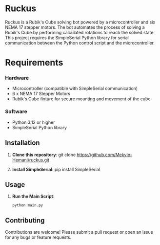 # Ruckus

Ruckus is a Rubik's Cube solving bot powered by a microcontroller and six NEMA 17 stepper motors. The bot automates the process of solving a Rubik's Cube by performing calculated rotations to reach the solved state. This project requires the SimpleSerial Python library for serial communication between the Python control script and the microcontroller.


# Requirements

### Hardware
-   Microcontroller (compatible with SimpleSerial communication)
-   6 x NEMA 17 Stepper Motors
-   Rubik's Cube fixture for secure mounting and movement of the cube

### Software
-   Python 3.12 or higher
-   SimpleSerial Python library

## Installation

1.  **Clone this repository**:
git clone https://github.com/Mekyle-Hemani/ruckus.git 

2.  **Install SimpleSerial**:
pip install SimpleSerial


## Usage

1.  **Run the Main Script**:

    `python main.py`


## Contributing

Contributions are welcome! Please submit a pull request or open an issue for any bugs or feature requests.
